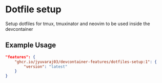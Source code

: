 
# Dotfile setup

Setup dotfiles for tmux, tmuxinator and neovim to be used inside the devcontainer

## Example Usage

```json
"features": {
    "ghcr.io/jyuvaraj03/devcontainer-features/dotfiles-setup:1": {
        "version": "latest"
    }
}
```
